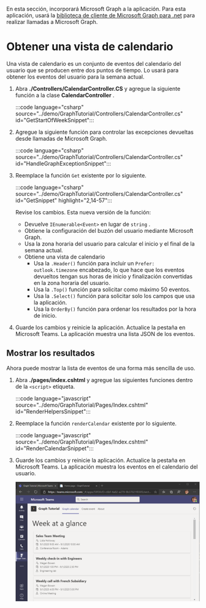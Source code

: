<!-- markdownlint-disable MD002 MD041 -->

En esta sección, incorporará Microsoft Graph a la aplicación. Para esta aplicación, usará la [biblioteca de cliente de Microsoft Graph para .net](https://github.com/microsoftgraph/msgraph-sdk-dotnet) para realizar llamadas a Microsoft Graph.

# <a name="get-a-calendar-view"></a>Obtener una vista de calendario

Una vista de calendario es un conjunto de eventos del calendario del usuario que se producen entre dos puntos de tiempo. Lo usará para obtener los eventos del usuario para la semana actual.

1. Abra **./Controllers/CalendarController.CS** y agregue la siguiente función a la clase **CalendarController** .

    :::code language="csharp" source="../demo/GraphTutorial/Controllers/CalendarController.cs" id="GetStartOfWeekSnippet":::

1. Agregue la siguiente función para controlar las excepciones devueltas desde llamadas de Microsoft Graph.

    :::code language="csharp" source="../demo/GraphTutorial/Controllers/CalendarController.cs" id="HandleGraphExceptionSnippet":::

1. Reemplace la función `Get` existente por lo siguiente.

    :::code language="csharp" source="../demo/GraphTutorial/Controllers/CalendarController.cs" id="GetSnippet" highlight="2,14-57":::

    Revise los cambios. Esta nueva versión de la función:

    - Devuelve `IEnumerable<Event>` en lugar de `string` .
    - Obtiene la configuración del buzón del usuario mediante Microsoft Graph.
    - Usa la zona horaria del usuario para calcular el inicio y el final de la semana actual.
    - Obtiene una vista de calendario
        - Usa la `.Header()` función para incluir un `Prefer: outlook.timezone` encabezado, lo que hace que los eventos devueltos tengan sus horas de inicio y finalización convertidas en la zona horaria del usuario.
        - Usa la `.Top()` función para solicitar como máximo 50 eventos.
        - Usa la `.Select()` función para solicitar solo los campos que usa la aplicación.
        - Usa la `OrderBy()` función para ordenar los resultados por la hora de inicio.

1. Guarde los cambios y reinicie la aplicación. Actualice la pestaña en Microsoft Teams. La aplicación muestra una lista JSON de los eventos.

## <a name="display-the-results"></a>Mostrar los resultados

Ahora puede mostrar la lista de eventos de una forma más sencilla de uso.

1. Abra **./pages/index.cshtml** y agregue las siguientes funciones dentro de la `<script>` etiqueta.

    :::code language="javascript" source="../demo/GraphTutorial/Pages/Index.cshtml" id="RenderHelpersSnippet":::

1. Reemplace la función `renderCalendar` existente por lo siguiente.

    :::code language="javascript" source="../demo/GraphTutorial/Pages/Index.cshtml" id="RenderCalendarSnippet":::

1. Guarde los cambios y reinicie la aplicación. Actualice la pestaña en Microsoft Teams. La aplicación muestra los eventos en el calendario del usuario.

    ![Una captura de pantalla de la aplicación que muestra el calendario del usuario](images/calendar-view.png)

